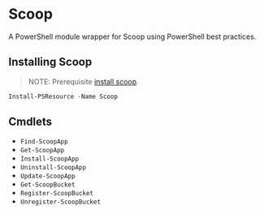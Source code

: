 # Scoop

A PowerShell module wrapper for Scoop using PowerShell best practices.

## Installing Scoop

> NOTE: Prerequisite [install scoop](https://scoop.sh/).

```powershell
Install-PSResource -Name Scoop
```

## Cmdlets

* `Find-ScoopApp`
* `Get-ScoopApp`
* `Install-ScoopApp`
* `Uninstall-ScoopApp`
* `Update-ScoopApp`
* `Get-ScoopBucket`
* `Register-ScoopBucket`
* `Unregister-ScoopBucket`
